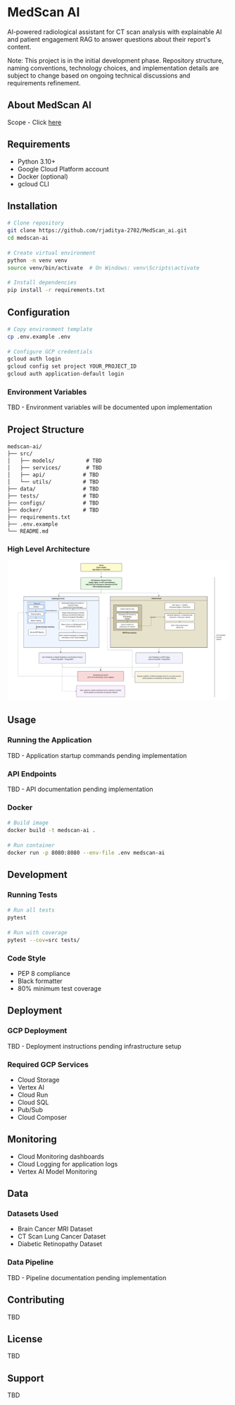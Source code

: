 # MedScan AI

AI-powered radiological assistant for CT scan analysis with explainable AI and patient engagement RAG to answer questions about their report's content.

Note: This project is in the initial development phase. Repository structure, naming conventions, technology choices, and implementation details are subject to change based on ongoing technical discussions and requirements refinement.

## About MedScan AI

Scope - Click [here]() 

## Requirements

- Python 3.10+
- Google Cloud Platform account
- Docker (optional)
- gcloud CLI

## Installation

```bash
# Clone repository
git clone https://github.com/rjaditya-2702/MedScan_ai.git
cd medscan-ai

# Create virtual environment
python -m venv venv
source venv/bin/activate  # On Windows: venv\Scripts\activate

# Install dependencies
pip install -r requirements.txt
```

## Configuration

```bash
# Copy environment template
cp .env.example .env

# Configure GCP credentials
gcloud auth login
gcloud config set project YOUR_PROJECT_ID
gcloud auth application-default login
```

### Environment Variables

TBD - Environment variables will be documented upon implementation

## Project Structure

```
medscan-ai/
├── src/
│   ├── models/          # TBD
│   ├── services/        # TBD
│   ├── api/            # TBD
│   └── utils/          # TBD
├── data/               # TBD
├── tests/              # TBD
├── configs/            # TBD
├── docker/             # TBD
├── requirements.txt
├── .env.example
└── README.md
```

### High Level Architecture

![Architecture](assets/high_level_architecture.png)

## Usage

### Running the Application

TBD - Application startup commands pending implementation

### API Endpoints

TBD - API documentation pending implementation

### Docker

```bash
# Build image
docker build -t medscan-ai .

# Run container
docker run -p 8080:8080 --env-file .env medscan-ai
```

## Development

### Running Tests

```bash
# Run all tests
pytest

# Run with coverage
pytest --cov=src tests/
```

### Code Style

- PEP 8 compliance
- Black formatter
- 80% minimum test coverage

## Deployment

### GCP Deployment

TBD - Deployment instructions pending infrastructure setup

### Required GCP Services

- Cloud Storage
- Vertex AI
- Cloud Run
- Cloud SQL
- Pub/Sub
- Cloud Composer

## Monitoring

- Cloud Monitoring dashboards
- Cloud Logging for application logs
- Vertex AI Model Monitoring

## Data

### Datasets Used

- Brain Cancer MRI Dataset
- CT Scan Lung Cancer Dataset
- Diabetic Retinopathy Dataset

### Data Pipeline

TBD - Pipeline documentation pending implementation

## Contributing

TBD

## License

TBD

## Support

TBD
